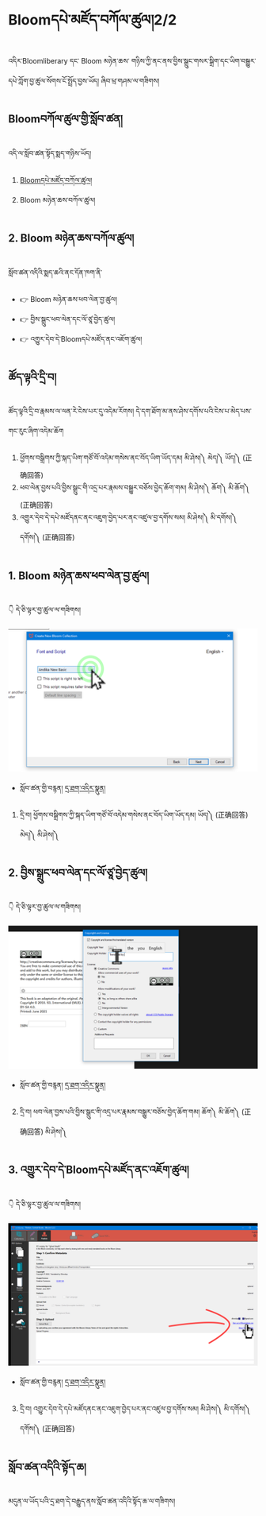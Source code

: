 # Bloomདཔེ་མཛོད་བཀོལ་ཚུལ།2/2

འདིར་Bloomliberary དང་ Bloom མཉེན་ཆས་ གཉིས་ཀྱི་ནང་ནས་བྱིས་སྒྲུང་གསར་སྒྲིག་དང་ཡིག་བསྒྱུར་དཔེ་ཀློག་བྱ་ཚུལ་སོགས་ངོ་སྤྲོད་བྱས་ཡོད། ཞིབ་ཕྲ་གཤམ་ལ་གཟིགས།

## Bloomབཀོལ་ཚུལ་གྱི་སློབ་ཚན།

འདི་ལ་སློབ་ཚན་སྟོད་སྨད་གཉིས་ཡོད།
1. [Bloomདཔེ་མཛོད་བཀོལ་ཚུལ།](https://github.com/buda-base/budax/blob/master/howtoguides/RAB11/index.md)
2. Bloom མཉེན་ཆས་བཀོལ་ཚུལ།

## 2. Bloom མཉེན་ཆས་བཀོལ་ཚུལ།

སློབ་ཚན་འདིའི་སྨད་ཆའི་ནང་དོན་ཁག་ནི་

- 👉 Bloom མཉེན་ཆས་ཕབ་ལེན་བྱ་ཚུལ།
- 👉 བྱིས་སྒྲུང་ཕབ་ལེན་དང་ལོ་ཙཱ་བྱེད་ཚུལ།
- 👉 འགྱུར་དེབ་དེ་Bloomདཔེ་མཛོད་ནང་འཇོག་ཚུལ།

## ཚོད་ལྟའི་དྲི་བ།

ཚོད་ལྟའི་དྲི་བ་རྣམས་ལ་ལན་རེ་ངེས་པར་དུ་འདེམ་རོགས། དེ་དག་ཐོག་མ་ནས་ཤེས་དགོས་པའི་ངེས་པ་མེད་པས་གང་རུང་ཞིག་འདེམ་ཆོག

1. ཕྱོགས་བསྒྲིགས་ཀྱི་སྐད་ཡིག་གཙོ་བོ་འདེམ་གསེས་ནང་བོད་ཡིག་ཡོད་དམ། མི་ཤེས།༽ མེད།༽ ཡོད།༽ (正确回答)
2. ཕབ་ལེན་བྱས་པའི་བྱིས་སྒྲུང་གི་འདྲ་པར་རྣམས་བསྒྱུར་བཅོས་བྱེད་ཆོག་གམ། མི་ཤེས།༽ ཆོག༽ མི་ཆོག༽ (正确回答)
3. འགྱུར་དེབ་དེ་དཔེ་མཛོདནང་ནང་འཇུག་བྱེད་པར་ནང་འཛུལ་བྱ་དགོས་སམ། མི་ཤེས།༽ མི་དགོས།༽ དགོས།༽ (正确回答)

## 1. Bloom མཉེན་ཆས་ཕབ་ལེན་བྱ་ཚུལ།

👇 དེ་ཅི་ལྟར་བྱ་ཚུལ་ལ་གཟིགས།

![800](Images/000001.png)


- སློབ་ཚན་གྱི་བརྙན། [དྲ་ཐག་འདིར་སྣུན།](https://drive.google.com/file/d/1PFF3L1-AlUXp1ZpDn7Mandgkurl1pSzH/view?usp=share_link)

1. དྲི་བ། ཕྱོགས་བསྒྲིགས་ཀྱི་སྐད་ཡིག་གཙོ་བོ་འདེམ་གསེས་ནང་བོད་ཡིག་ཡོད་དམ། 
ཡོད།༽ (正确回答) མེད།༽ མི་ཤེས།༽

## 2. བྱིས་སྒྲུང་ཕབ་ལེན་དང་ལོ་ཙཱ་བྱེད་ཚུལ།

👇 དེ་ཅི་ལྟར་བྱ་ཚུལ་ལ་གཟིགས།

![800](Images/000002.png)


- སློབ་ཚན་གྱི་བརྙན། [དྲ་ཐག་འདིར་སྣུན།](https://drive.google.com/file/d/1tHyFhvaL56LPsqHSsxPARjF1qJrDs2-h/view?usp=share_link)


2. དྲི་བ། ཕབ་ལེན་བྱས་པའི་བྱིས་སྒྲུང་གི་འདྲ་པར་རྣམས་བསྒྱུར་བཅོས་བྱེད་ཆོག་གམ། 
ཆོག༽ མི་ཆོག༽ (正确回答) མི་ཤེས།༽

## 3. འགྱུར་དེབ་དེ་Bloomདཔེ་མཛོད་ནང་འཇོག་ཚུལ།

👇 དེ་ཅི་ལྟར་བྱ་ཚུལ་ལ་གཟིགས།

![800](Images/000003.png)
 

- སློབ་ཚན་གྱི་བརྙན། [དྲ་ཐག་འདིར་སྣུན།](https://drive.google.com/file/d/18EgTZeGeyn3TmJuLScYckahuu5tnId11/view?usp=share_link)


3. དྲི་བ། འགྱུར་དེབ་དེ་དཔེ་མཛོདནང་ནང་འཇུག་བྱེད་པར་ནང་འཛུལ་བྱ་དགོས་སམ། 
མི་ཤེས།༽ མི་དགོས།༽ དགོས།༽ (正确回答)

## སློབ་ཚན་འདིའི་སྟོད་ཆ།

མདུན་ལ་ཡོད་པའི་དྲ་ཐག་དེ་བརྒྱུད་ནས་སློབ་ཚན་འདིའི་སྟོད་ཆ་ལ་གཟིགས།